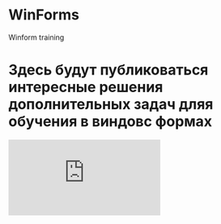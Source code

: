 # WinForms
 Winform training
# Здесь будут публиковаться интересные решения дополнительных задач дляя обучения в виндовс формах
![DZ 1](https://github.com/mortvvnutri/WinForms/blob/main/DZ_1/README.md)
